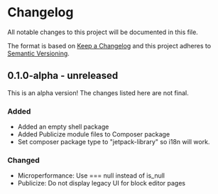 # Changelog

All notable changes to this project will be documented in this file.

The format is based on [Keep a Changelog](https://keepachangelog.com/en/1.0.0/)
and this project adheres to [Semantic Versioning](https://semver.org/spec/v2.0.0.html).

## 0.1.0-alpha - unreleased

This is an alpha version! The changes listed here are not final.

### Added
- Added an empty shell package
- Added Publicize module files to Composer package
- Set composer package type to "jetpack-library" so i18n will work.

### Changed
- Microperformance: Use === null instead of is_null
- Publicize: Do not display legacy UI for block editor pages
